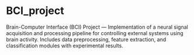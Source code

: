 # BCI_project
Brain-Computer Interface (BCI) Project — Implementation of a neural signal acquisition and processing pipeline for controlling external systems using brain activity. Includes data preprocessing, feature extraction, and classification modules with experimental results.
